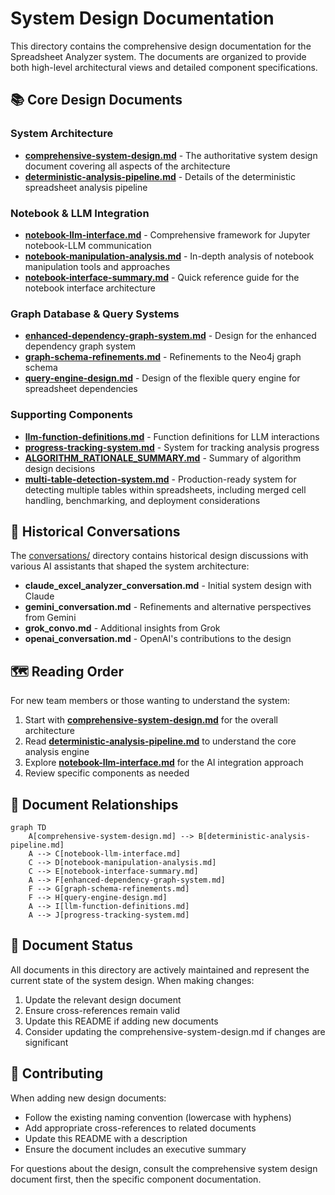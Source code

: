 # System Design Documentation

This directory contains the comprehensive design documentation for the Spreadsheet Analyzer system. The documents are organized to provide both high-level architectural views and detailed component specifications.

## 📚 Core Design Documents

### System Architecture

- **[comprehensive-system-design.md](./comprehensive-system-design.md)** - The authoritative system design document covering all aspects of the architecture
- **[deterministic-analysis-pipeline.md](./deterministic-analysis-pipeline.md)** - Details of the deterministic spreadsheet analysis pipeline

### Notebook & LLM Integration

- **[notebook-llm-interface.md](./notebook-llm-interface.md)** - Comprehensive framework for Jupyter notebook-LLM communication
- **[notebook-manipulation-analysis.md](./notebook-manipulation-analysis.md)** - In-depth analysis of notebook manipulation tools and approaches
- **[notebook-interface-summary.md](./notebook-interface-summary.md)** - Quick reference guide for the notebook interface architecture

### Graph Database & Query Systems

- **[enhanced-dependency-graph-system.md](./enhanced-dependency-graph-system.md)** - Design for the enhanced dependency graph system
- **[graph-schema-refinements.md](./graph-schema-refinements.md)** - Refinements to the Neo4j graph schema
- **[query-engine-design.md](./query-engine-design.md)** - Design of the flexible query engine for spreadsheet dependencies

### Supporting Components

- **[llm-function-definitions.md](./llm-function-definitions.md)** - Function definitions for LLM interactions
- **[progress-tracking-system.md](./progress-tracking-system.md)** - System for tracking analysis progress
- **[ALGORITHM_RATIONALE_SUMMARY.md](./ALGORITHM_RATIONALE_SUMMARY.md)** - Summary of algorithm design decisions
- **[multi-table-detection-system.md](./multi-table-detection-system.md)** - Production-ready system for detecting multiple tables within spreadsheets, including merged cell handling, benchmarking, and deployment considerations

## 📁 Historical Conversations

The [conversations/](./conversations/) directory contains historical design discussions with various AI assistants that shaped the system architecture:

- **claude_excel_analyzer_conversation.md** - Initial system design with Claude
- **gemini_conversation.md** - Refinements and alternative perspectives from Gemini
- **grok_convo.md** - Additional insights from Grok
- **openai_conversation.md** - OpenAI's contributions to the design

## 🗺️ Reading Order

For new team members or those wanting to understand the system:

1. Start with **[comprehensive-system-design.md](./comprehensive-system-design.md)** for the overall architecture
1. Read **[deterministic-analysis-pipeline.md](./deterministic-analysis-pipeline.md)** to understand the core analysis engine
1. Explore **[notebook-llm-interface.md](./notebook-llm-interface.md)** for the AI integration approach
1. Review specific components as needed

## 🔄 Document Relationships

```mermaid
graph TD
    A[comprehensive-system-design.md] --> B[deterministic-analysis-pipeline.md]
    A --> C[notebook-llm-interface.md]
    C --> D[notebook-manipulation-analysis.md]
    C --> E[notebook-interface-summary.md]
    A --> F[enhanced-dependency-graph-system.md]
    F --> G[graph-schema-refinements.md]
    F --> H[query-engine-design.md]
    A --> I[llm-function-definitions.md]
    A --> J[progress-tracking-system.md]
```

## 📝 Document Status

All documents in this directory are actively maintained and represent the current state of the system design. When making changes:

1. Update the relevant design document
1. Ensure cross-references remain valid
1. Update this README if adding new documents
1. Consider updating the comprehensive-system-design.md if changes are significant

## 🤝 Contributing

When adding new design documents:

- Follow the existing naming convention (lowercase with hyphens)
- Add appropriate cross-references to related documents
- Update this README with a description
- Ensure the document includes an executive summary

For questions about the design, consult the comprehensive system design document first, then the specific component documentation.
